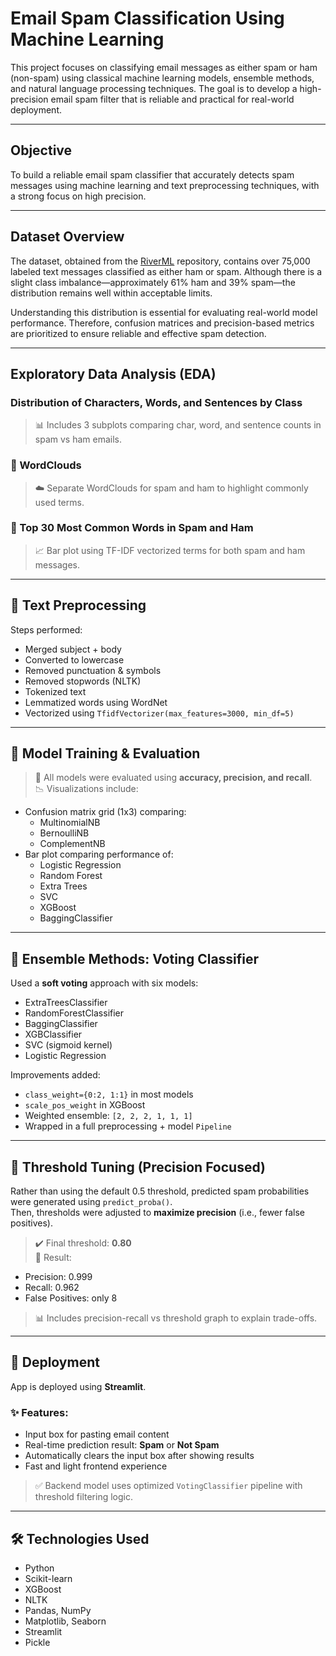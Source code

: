 # Email Spam Classification Using Machine Learning

This project focuses on classifying email messages as either spam or ham (non-spam) using classical machine learning models, ensemble methods, and natural language processing techniques. The goal is to develop a high-precision email spam filter that is reliable and practical for real-world deployment.

---

## Objective  
To build a reliable email spam classifier that accurately detects spam messages using machine learning and text preprocessing techniques, with a strong focus on high precision.

---

## Dataset Overview 
The dataset, obtained from the [RiverML](https://riverml.xyz/latest/api/datasets/trec07p/) repository, contains over 75,000 labeled text messages classified as either ham or spam. Although there is a slight class imbalance—approximately 61% ham and 39% spam—the distribution remains well within acceptable limits.

Understanding this distribution is essential for evaluating real-world model performance. Therefore, confusion matrices and precision-based metrics are prioritized to ensure reliable and effective spam detection.

---

## Exploratory Data Analysis (EDA)

### Distribution of Characters, Words, and Sentences by Class  
> 📊 Includes 3 subplots comparing char, word, and sentence counts in spam vs ham emails.

### 🔸 WordClouds  
> ☁️ Separate WordClouds for spam and ham to highlight commonly used terms.

### 🔸 Top 30 Most Common Words in Spam and Ham  
> 📈 Bar plot using TF-IDF vectorized terms for both spam and ham messages.

---

## 🧹 Text Preprocessing  

Steps performed:
- Merged subject + body  
- Converted to lowercase  
- Removed punctuation & symbols  
- Removed stopwords (NLTK)  
- Tokenized text  
- Lemmatized words using WordNet  
- Vectorized using `TfidfVectorizer(max_features=3000, min_df=5)`

---

## 🧪 Model Training & Evaluation  

> 📌 All models were evaluated using **accuracy, precision, and recall**.  
> 📉 Visualizations include:
- Confusion matrix grid (1x3) comparing:
  - MultinomialNB
  - BernoulliNB
  - ComplementNB  
- Bar plot comparing performance of:
  - Logistic Regression  
  - Random Forest  
  - Extra Trees  
  - SVC  
  - XGBoost  
  - BaggingClassifier  

---

## 🧠 Ensemble Methods: Voting Classifier  

Used a **soft voting** approach with six models:
- ExtraTreesClassifier  
- RandomForestClassifier  
- BaggingClassifier  
- XGBClassifier  
- SVC (sigmoid kernel)  
- Logistic Regression  

Improvements added:
- `class_weight={0:2, 1:1}` in most models  
- `scale_pos_weight` in XGBoost  
- Weighted ensemble: `[2, 2, 2, 1, 1, 1]`  
- Wrapped in a full preprocessing + model `Pipeline`

---

## 🎯 Threshold Tuning (Precision Focused)  

Rather than using the default 0.5 threshold, predicted spam probabilities were generated using `predict_proba()`.  
Then, thresholds were adjusted to **maximize precision** (i.e., fewer false positives).

> ✔️ Final threshold: **0.80**  
> 🎯 Result:
- Precision: 0.999  
- Recall: 0.962  
- False Positives: only 8  

> 📊 Includes precision-recall vs threshold graph to explain trade-offs.

---

## 🚀 Deployment  

App is deployed using **Streamlit**.  

### ✨ Features:  
- Input box for pasting email content  
- Real-time prediction result: **Spam** or **Not Spam**  
- Automatically clears the input box after showing results  
- Fast and light frontend experience

> ✅ Backend model uses optimized `VotingClassifier` pipeline with threshold filtering logic.

---

## 🛠 Technologies Used  
- Python  
- Scikit-learn  
- XGBoost  
- NLTK  
- Pandas, NumPy  
- Matplotlib, Seaborn  
- Streamlit  
- Pickle  
